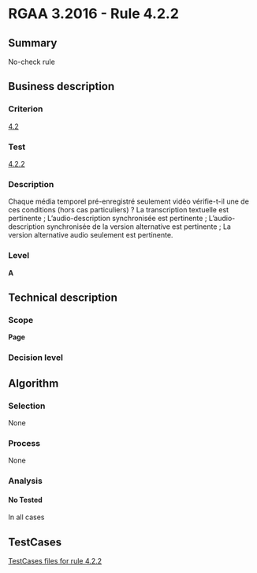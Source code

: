 # RGAA 3.2016 - Rule 4.2.2

## Summary
No-check rule


## Business description

### Criterion
[4.2](http://references.modernisation.gouv.fr/rgaa-accessibilite/criteres.html#crit-4-2)

### Test
[4.2.2](http://references.modernisation.gouv.fr/rgaa-accessibilite/criteres.html#test-4-2-2)

### Description
Chaque média temporel pré-enregistré seulement vidéo vérifie-t-il une de ces conditions (hors cas particuliers) ? La transcription textuelle est pertinente ; L’audio-description synchronisée est pertinente ; L’audio-description synchronisée de la version alternative est pertinente ; La version alternative audio seulement est pertinente.

### Level
**A**


## Technical description

### Scope
**Page**

### Decision level


## Algorithm

### Selection
None

### Process
None

### Analysis

#### No Tested
In all cases


##  TestCases

[TestCases files for rule 4.2.2](https://github.com/Asqatasun/Asqatasun/tree/RGAA_3.2016/rules/rules-rgaa3.2016/src/test/resources/testcases/rgaa32016/Rgaa32016Rule040202/)


